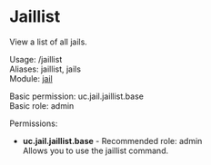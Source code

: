 Jaillist
====
View a list of all jails.

Usage: /jaillist<br>
Aliases: jaillist, jails<br>
Module: [jail](../modules/jail.md)<br>

Basic permission: uc.jail.jaillist.base<br>
Basic role: admin<br>

Permissions: <br>
* **uc.jail.jaillist.base** - Recommended role: admin<br>Allows you to use the jaillist command.
